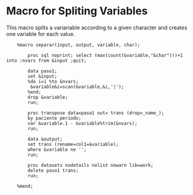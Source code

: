 # Macro for Spliting Variables
This macro splits a variariable according to a given character and creates one variable for each value.

        %macro separar(input, output, variable, char);
        
        	proc sql noprint; select (max(count(&variable,"&char")))+1 into :nvars from &input ;quit;
        
        	data paso1;
            set &input;
            %do i=1 %to &nvars;
             &variable&i=scan(&variable,&i,'|');
            %end;
        	drop &variable;
            run;
        
        	proc transpose data=paso1 out= trans (drop=_name_); 
        	by paciente periodo;
        	var &variable.1 - &variable%trim(&nvars);
        	run;
        
        	data &output;
        	set trans (rename=col1=&variable);
        	where &variable ne '';
        	run;
        
        	proc datasets nodetails nolist nowarn lib=work;
        	delete paso1 trans;
        	run;
        
        %mend;

